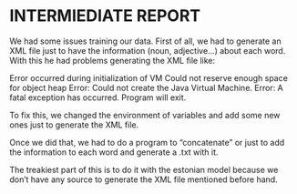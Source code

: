 # INTERMIEDIATE REPORT

We had some issues training our data. First of all, we had to generate an XML file just to have the information (noun, adjective…) about each word. With this he had problems generating the XML file like:

Error occurred during initialization of VM
Could not reserve enough space for object heap
Error: Could not create the Java Virtual Machine.
Error: A fatal exception has occurred. Program will exit.

To fix this, we changed the environment of variables and add some new ones just to generate the XML file. 

Once we did that, we had to do a program to “concatenate” or just to add the information to each word and generate a .txt with it.

The treakiest part of this is to do it with the estonian model because we don’t have any source to generate the XML file mentioned before hand.
